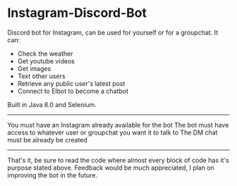 # Instagram-Discord-Bot
Discord bot for Instagram, can be used for yourself or for a groupchat.
It can:
- Check the weather
- Get youtube videos
- Get images
- Text other users
- Retrieve any public user's latest post
- Connect to Elbot to become a chatbot

Built in Java 8.0 and Selenium.

***********************************************************
You must have an Instagram already available for the bot
The bot must have access to whatever user or groupchat you want it to talk to
The DM chat must be already be created
***********************************************************

That's it, be sure to read the code where almost every block of code
has it's purpose stated above. Feedback would be much appreciated,
I plan on improving the bot in the future.

